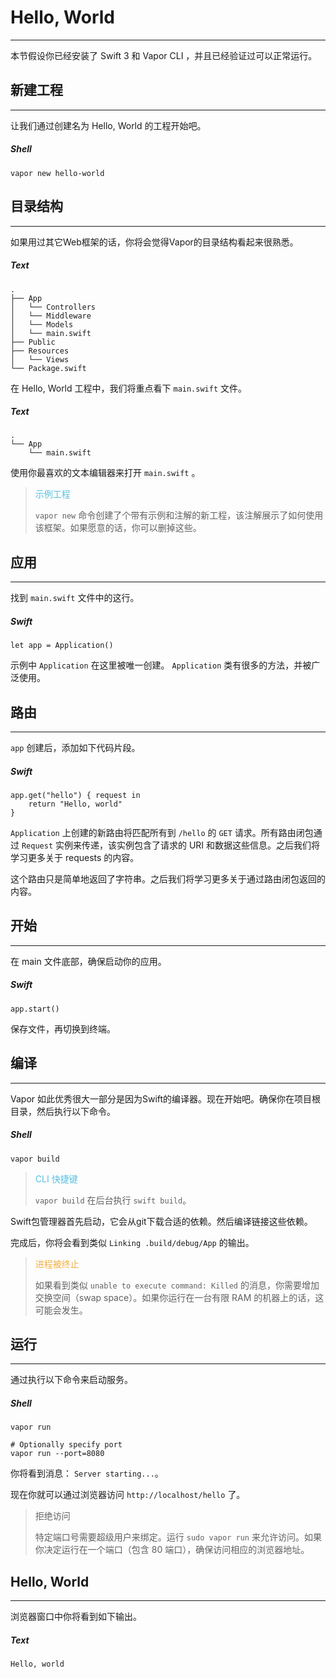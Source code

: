 # Hello, World
---
本节假设你已经安装了 Swift 3 和 Vapor CLI ，并且已经验证过可以正常运行。

## 新建工程
---
让我们通过创建名为 Hello, World 的工程开始吧。

##### Shell
```
vapor new hello-world
```

## 目录结构
---
如果用过其它Web框架的话，你将会觉得Vapor的目录结构看起来很熟悉。

##### Text
```
.
├── App
│   └── Controllers
│   └── Middleware
│   └── Models
│   └── main.swift
├── Public
├── Resources
│   └── Views
└── Package.swift
```

在 Hello, World 工程中，我们将重点看下 ```main.swift``` 文件。

##### Text
```
.
└── App
    └── main.swift
```

使用你最喜欢的文本编辑器来打开 ```main.swift``` 。

> <font color="#56C0E0"> 示例工程 </font>
> 
> ```vapor new``` 命令创建了个带有示例和注解的新工程，该注解展示了如何使用该框架。如果愿意的话，你可以删掉这些。



## 应用
---
找到 ```main.swift``` 文件中的这行。

##### Swift
```
let app = Application()
```

示例中 ```Application``` 在这里被唯一创建。 ```Application``` 类有很多的方法，并被广泛使用。

## 路由
---
```app``` 创建后，添加如下代码片段。

##### Swift
```
app.get("hello") { request in
    return "Hello, world"
}
```
```Application``` 上创建的新路由将匹配所有到 ```/hello``` 的 ```GET``` 请求。所有路由闭包通过 ```Request``` 实例来传递，该实例包含了请求的 URI 和数据这些信息。之后我们将学习更多关于 requests 的内容。

这个路由只是简单地返回了字符串。之后我们将学习更多关于通过路由闭包返回的内容。


## 开始
---
在 main 文件底部，确保启动你的应用。

##### Swift
```
app.start()
```

保存文件，再切换到终端。


## 编译
---
Vapor 如此优秀很大一部分是因为Swift的编译器。现在开始吧。确保你在项目根目录，然后执行以下命令。

##### Shell
```
vapor build
```

> <font color="#56C0E0"> CLI 快捷键 </font>
> 
> ```vapor build``` 在后台执行 ```swift build```。


Swift包管理器首先启动，它会从git下载合适的依赖。然后编译链接这些依赖。

完成后，你将会看到类似 ```Linking .build/debug/App``` 的输出。

> <font color="#F2AE43"> 进程被终止 </font>
> 
> 如果看到类似 ```unable to execute command: Killed``` 的消息，你需要增加 交换空间（swap space）。如果你运行在一台有限 RAM 的机器上的话，这可能会发生。


## 运行
---
通过执行以下命令来启动服务。

##### Shell
```
vapor run

# Optionally specify port
vapor run --port=8080
```

你将看到消息： ```Server starting...```。

现在你就可以通过浏览器访问 ```http://localhost/hello``` 了。

> 拒绝访问
> 
> 特定端口号需要超级用户来绑定。运行 ```sudo vapor run``` 来允许访问。如果你决定运行在一个端口（包含 80 端口），确保访问相应的浏览器地址。


## Hello, World
---
浏览器窗口中你将看到如下输出。

##### Text
```
Hello, world
```